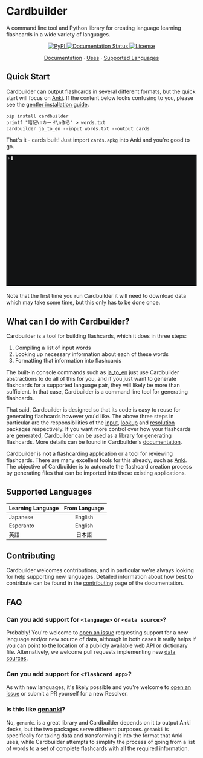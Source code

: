 
# Cardbuilder
A command line tool and Python library for creating language learning flashcards in a wide variety of languages.

<p align="center">
    <a href="https://pypi.org/project/cardbuilder/">
        <img alt="PyPI" src="https://img.shields.io/pypi/v/cardbuilder">
    </a>
    <a href='https://cardbuilder.readthedocs.io/en/latest/?badge=latest'>
        <img src='https://readthedocs.org/projects/cardbuilder/badge/?version=latest' alt='Documentation Status' />
    </a>
    <a href="https://github.com/Mindful/cardbuilder/blob/main/LICENSE.txt">
        <img alt="License" src="https://img.shields.io/badge/license-MIT-green">
    </a>
    <br/>
</p>

<p align="center">
  <a href="http://cardbuilder.readthedocs.io/en/latest">Documentation</a>
  ·
  <a href="https://github.com/Mindful/cardbuilder#what-can-i-do-with-cardbuilder">Uses</a>
  ·
  <a href="https://github.com/Mindful/cardbuilder#supported-languages">Supported Languages</a>
</p>

## Quick Start

Cardbuilder can output flashcards in several different formats, but the quick start will focus on [Anki](https://apps.ankiweb.net/). If the content below looks confusing to you, please see the [gentler installation guide](https://cardbuilder.readthedocs.io/en/latest/installation.html).

```
pip install cardbuilder
printf "暗記\nカード\n作る" > words.txt
cardbuilder ja_to_en --input words.txt --output cards
```

That's it - cards built! Just import `cards.apkg` into Anki and you're good to go.

![](docs/demo/demo.gif)


Note that the first time you run Cardbuilder it will need to download data which may take some time, but this only has to be done once.

## What can I do with Cardbuilder?

Cardbuilder is a tool for building flashcards, which it does in three steps:
1. Compiling a list of input words
2. Looking up necessary information about each of these words
3. Formatting that information into flashcards

The built-in console commands such as [ja_to_en](https://cardbuilder.readthedocs.io/en/latest/scripts/ja_to_en.html) just use Cardbuilder abstractions to do all of this for you, and if you just want to generate flashcards for a supported language pair, they will likely be more than sufficient. In that case, Cardbuilder is a command line tool for generating flashcards. 

That said, Cardbuilder is designed so that its code is easy to reuse for generating flashcards however you'd like. The above three steps in particular are the responsibilities of the [input](https://cardbuilder.readthedocs.io/en/latest/input/input.html), [lookup](https://cardbuilder.readthedocs.io/en/latest/lookup/lookup.html) and [resolution](https://cardbuilder.readthedocs.io/en/latest/resolution/resolution.html) packages respectively. If you want more control over how your flashcards are generated, Cardbuilder can be used as a library for generating flashcards. More details can be found in Cardbuilder's [documentation](https://cardbuilder.readthedocs.io/en/latest/scripts/ja_to_en.html).

Cardbuilder is **not** a flashcarding application or a tool for reviewing flashcards. There are many excellent tools for this already, such as [Anki](https://apps.ankiweb.net/). The objective of Cardbuilder is to automate the flashcard creation process by generating files that can be imported into these existing applications.

## Supported Languages 

| Learning Language | From Language | 
|----------|:-------------:|
| Japanese |  English 
| Esperanto | English   
| 英語 | 日本語


## Contributing

Cardbuilder welcomes contributions, and in particular we're always looking for help supporting new languages. Detailed information about how best to contribute can be found in the [contributing](https://cardbuilder.readthedocs.io/en/latest/contributing/contributing.html) page of the documentation.


## FAQ

### Can you add support for `<language>` or `<data source>`? 

Probably! You're welcome to [open an issue](https://github.com/Mindful/cardbuilder/issues/new) requesting support for a new language and/or new source of data, although in both cases it really helps if you can point to the location of a publicly available web API or dictionary file. Alternatively, we welcome pull requests implementing new [data sources](https://cardbuilder.readthedocs.io/en/latest/contributing/contrib_data_source.html).

### Can you add support for `<flashcard app>`?

As with new languages, it's likely possible and you're welcome to [open an issue](https://github.com/Mindful/cardbuilder/issues/new) or submit a PR yourself for a new Resolver.

### Is this like [genanki](https://github.com/kerrickstaley/genanki)?

No, `genanki` is a great library and Cardbuilder depends on it to output Anki decks, but the two packages serve different purposes. `genanki` is specifically for taking data and transforming it into the format that Anki uses, while Cardbuilder attempts to simplify the process of going from a list of words to a set of complete flashcards with all the required information. 
